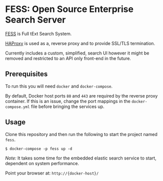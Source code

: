 # FESS: Open Source Enterprise Search Server 

[FESS](http://fess.codelibs.org/) is Full tExt Search System.

[HAProxy](http://www.haproxy.org/) is used as a, reverse proxy and to provide SSL/TLS termination.

Currently includes a custom, simplified, search UI however it might be removed and restricted to an API only front-end in the future.

## Prerequisites

To run this you will need `docker` and `docker-compose`.

By default, Docker host ports `80` and `443` are required by the reverse proxy container. If this is an issue, change the port mappings in the `docker-compose.yml` file before bringing the services up.

## Usage

Clone this repository and then run the following to start the project named `fess`.

```
$ docker-compose -p fess up -d
```

*Note:* It takes some time for the embedded elastic search service to start, dependent on system performance.

Point your browser at: `http://{docker-host}/`
